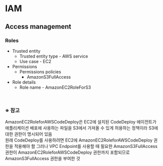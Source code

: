 # IAM

## Access management
### Roles
- Trusted entity
  - Trusted entity type - AWS service
  - Use case - EC2
- Permissions
  - Permissions policies
    - AmazonS3FullAccess
- Role details
  - Role name - AmazonEC2RoleForS3

<br/>

### ※ 참고
AmazonEC2RoleforAWSCodeDeploy은 EC2에 설치된 CodeDeploy 에이전트가 애플리케이션 배포에 사용하는 파일을 S3에서 가져올 수 있게 허용하는 정책이라 S3에 대한 권한이 명시되어 있음  
원래 CodeDeploy를 사용하려면 EC2에 AmazonEC2RoleforAWSCodeDeploy 권한을 적용해야 함
그러나 VPC Endpoint를 사용할 때 필요한 AmazonS3FullAccess 권한이 AmazonEC2RoleforAWSCodeDeploy 권한까지 포함되므로 AmazonS3FullAccess 권한을 부여한 것
